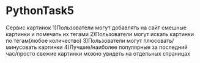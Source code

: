 # PythonTask5

Сервис картинок
1)Пользователи могут добавлять на сайт смешные картинки и помечать их тегами
2)Пользователи могут искать картинки по тегам(любое количество)
3)Пользователи могут плюсовать/минусовать картинки
4)Лучшие/наиболее популярные за последний час/просто свежие картинки можно увидеть на отдельных страницах
